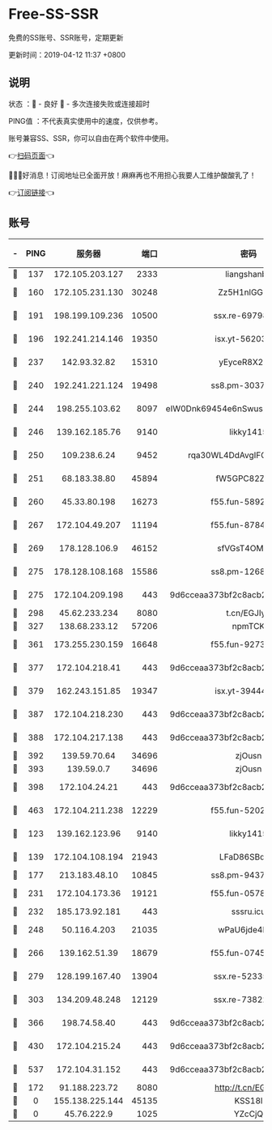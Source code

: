 # Free-SS-SSR

免费的SS账号、SSR账号，定期更新

更新时间：2019-04-12 11:37 +0800

## 说明

状态     ：🙂 - 良好 🙁 - 多次连接失败或连接超时

PING值   ：不代表真实使用中的速度，仅供参考。

账号兼容SS、SSR，你可以自由在两个软件中使用。

👉[扫码页面](https://liesauer.github.io/Free-SS-SSR/)👈

🎉🎉🎉好消息！订阅地址已全面开放！麻麻再也不用担心我要人工维护酸酸乳了！

👉[订阅链接](https://www.liesauer.net/yogurt/subscribe?ACCESS_TOKEN=DAYxR3mMaZAsaqUb)👈

## 账号

|-|PING|服务器|端口|密码|加密方式|区域|
|:----:|:----:|:-----:|-----:|:----:|:----:|:----:|
|🙂|137|172.105.203.127|2333|liangshanbo|chacha20|JP|
|🙂|160|172.105.231.130|30248|Zz5H1nlGGKHx|aes-256-cfb|JP|
|🙂|191|198.199.109.236|10500|ssx.re-69798607|aes-256-cfb|US|
|🙂|196|192.241.214.146|19350|isx.yt-56203261|aes-256-cfb|US|
|🙂|237|142.93.32.82|15310|yEyceR8X2EVd|aes-256-cfb|GB|
|🙂|240|192.241.221.124|19498|ss8.pm-30379392|aes-256-cfb|US|
|🙂|244|198.255.103.62|8097|eIW0Dnk69454e6nSwuspv9DmS201tQ0D|aes-256-cfb|US|
|🙂|246|139.162.185.76|9140|likky1415|aes-256-cfb|DE|
|🙂|250|109.238.6.24|9452|rqa30WL4DdAvgIFG6Fs3znzTa|aes-256-cfb|FR|
|🙂|251|68.183.38.80|45894|fW5GPC82Z97G|aes-256-cfb|GB|
|🙂|260|45.33.80.198|16273|f55.fun-58920091|aes-256-cfb|US|
|🙂|267|172.104.49.207|11194|f55.fun-87849957|aes-256-cfb|SG|
|🙂|269|178.128.106.9|46152|sfVGsT4OMxHC|aes-256-cfb|SG|
|🙂|275|178.128.108.168|15586|ss8.pm-12681004|aes-256-cfb|SG|
|🙂|275|172.104.209.198|443|9d6cceaa373bf2c8acb22e60b6a58be6|aes-256-cfb|US|
|🙂|298|45.62.233.234|8080|t.cn/EGJIyrl|rc4-md5|CA|
|🙂|327|138.68.233.12|57206|npmTCK|rc4-md5|US|
|🙂|361|173.255.230.159|16648|f55.fun-92736246|aes-256-cfb|US|
|🙂|377|172.104.218.41|443|9d6cceaa373bf2c8acb22e60b6a58be6|aes-256-cfb|US|
|🙂|379|162.243.151.85|19347|isx.yt-39444935|aes-256-cfb|US|
|🙂|387|172.104.218.230|443|9d6cceaa373bf2c8acb22e60b6a58be6|aes-256-cfb|US|
|🙂|388|172.104.217.138|443|9d6cceaa373bf2c8acb22e60b6a58be6|aes-256-cfb|US|
|🙂|392|139.59.70.64|34696|zjOusn|chacha20|IN|
|🙂|393|139.59.0.7|34696|zjOusn|chacha20|IN|
|🙂|398|172.104.24.21|443|9d6cceaa373bf2c8acb22e60b6a58be6|aes-256-cfb|US|
|🙂|463|172.104.211.238|12229|f55.fun-52020362|aes-256-cfb|US|
|🙂|123|139.162.123.96|9140|likky1415|aes-256-cfb|JP|
|🙂|139|172.104.108.194|21943|LFaD86SBq2lY|aes-256-cfb|JP|
|🙂|177|213.183.48.10|10845|ss8.pm-94375071|rc4-md5|RU|
|🙂|231|172.104.173.36|19121|f55.fun-05780553|aes-256-cfb|SG|
|🙂|232|185.173.92.181|443|sssru.icu|rc4-md5|RU|
|🙂|248|50.116.4.203|21035|wPaU6jde4NZT|aes-256-cfb|US|
|🙂|266|139.162.51.39|18679|f55.fun-07457025|aes-256-cfb|SG|
|🙂|279|128.199.167.40|13904|ssx.re-52335495|aes-256-cfb|SG|
|🙂|303|134.209.48.248|12129|ssx.re-73822117|aes-256-cfb|US|
|🙂|366|198.74.58.40|443|9d6cceaa373bf2c8acb22e60b6a58be6|aes-256-cfb|US|
|🙂|430|172.104.215.24|443|9d6cceaa373bf2c8acb22e60b6a58be6|aes-256-cfb|US|
|🙂|537|172.104.31.152|443|9d6cceaa373bf2c8acb22e60b6a58be6|aes-256-cfb|US|
|🙁|172|91.188.223.72|8080|http://t.cn/EGJIyrl|rc4-md5|RU|
|🙁|0|155.138.225.144|45135|KSS18l|rc4-md5|US|
|🙁|0|45.76.222.9|1025|YZcCjQ|rc4-md5|JP|
